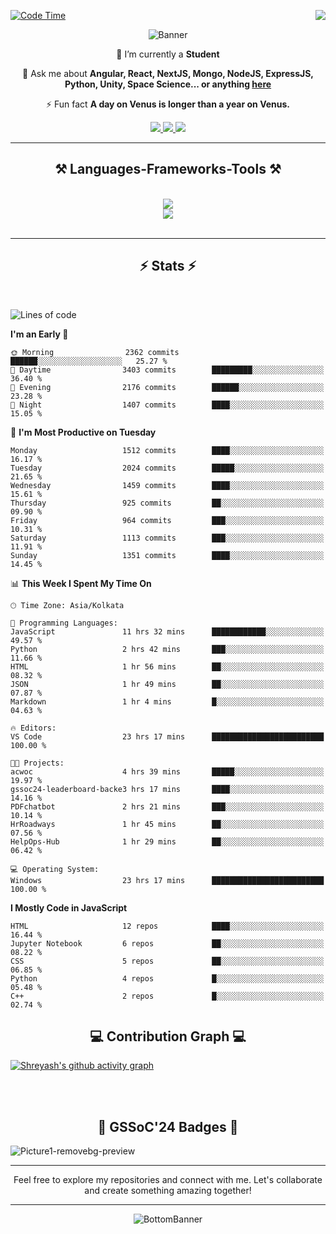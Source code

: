 <div>
 
<img align="right" src="https://visitor-badge.laobi.icu/badge?page_id=shreyash3087.shreyash3087" />

 [![Code Time](https://wakatime.com/badge/user/cd5f70df-e644-46f4-a03b-e1ce78615131.svg)](https://wakatime.com/@cd5f70df-e644-46f4-a03b-e1ce78615131)
 
</div>


<div align="center">
 
![Banner](https://github.com/user-attachments/assets/fe33d289-b057-4d85-ad76-3103802aa9e1)

</div>


<div align="center">
 
 🔭 I’m currently a **Student** 

💬 Ask me about **Angular, React, NextJS, Mongo, NodeJS, ExpressJS, Python, Unity, Space Science... or anything [here](https://github.com/shreyash3087/shreyash3087/issues)**

⚡ Fun fact **A day on Venus is longer than a year on Venus.**

</div>
 
<div align="center"> 
  <a href="mailto:shreyash3087@gmail.com">
    <img src="https://img.shields.io/badge/Gmail-333333?style=for-the-badge&logo=gmail&logoColor=red" />
  </a>
  <a href="https://www.linkedin.com/in/shreyash-srivastava-1a1161280" target="_blank">
    <img src="https://img.shields.io/badge/LinkedIn-0077B5?style=for-the-badge&logo=linkedin&logoColor=white" target="_blank" />
  </a>
  <a href="https://github.com/shreyash3087" target="_blank">
     <img src="https://img.shields.io/badge/Github-FF5722?style=for-the-badge&logo=github&logoColor=white" target="_blank" />
  </a>
</div>
<hr/>
 
<h2 align="center">⚒️ Languages-Frameworks-Tools ⚒️</h2>
<br/>
<div align="center">
    <img src="https://skillicons.dev/icons?i=react,bootstrap,html,css,vscode,github,figma,cpp,vercel,netlify" /><br>
    <img src="https://skillicons.dev/icons?i=tailwind,git,nodejs,python,javascript,typescript,express,firebase,mongodb,nextjs,unity,azure,blender" /><br>
</div>

<br/>
<hr/>

<h2 align="center">⚡ Stats ⚡</h2>

<br>
<div>
 
 
<!--START_SECTION:waka-->
![Lines of code](https://img.shields.io/badge/From%20Hello%20World%20I%27ve%20Written-5.0%20million%20lines%20of%20code-blue)

**I'm an Early 🐤** 

```text
🌞 Morning                2362 commits        ██████░░░░░░░░░░░░░░░░░░░   25.27 % 
🌆 Daytime                3403 commits        █████████░░░░░░░░░░░░░░░░   36.40 % 
🌃 Evening                2176 commits        ██████░░░░░░░░░░░░░░░░░░░   23.28 % 
🌙 Night                  1407 commits        ████░░░░░░░░░░░░░░░░░░░░░   15.05 % 
```
📅 **I'm Most Productive on Tuesday** 

```text
Monday                   1512 commits        ████░░░░░░░░░░░░░░░░░░░░░   16.17 % 
Tuesday                  2024 commits        █████░░░░░░░░░░░░░░░░░░░░   21.65 % 
Wednesday                1459 commits        ████░░░░░░░░░░░░░░░░░░░░░   15.61 % 
Thursday                 925 commits         ██░░░░░░░░░░░░░░░░░░░░░░░   09.90 % 
Friday                   964 commits         ███░░░░░░░░░░░░░░░░░░░░░░   10.31 % 
Saturday                 1113 commits        ███░░░░░░░░░░░░░░░░░░░░░░   11.91 % 
Sunday                   1351 commits        ████░░░░░░░░░░░░░░░░░░░░░   14.45 % 
```


📊 **This Week I Spent My Time On** 

```text
🕑︎ Time Zone: Asia/Kolkata

💬 Programming Languages: 
JavaScript               11 hrs 32 mins      ████████████░░░░░░░░░░░░░   49.57 % 
Python                   2 hrs 42 mins       ███░░░░░░░░░░░░░░░░░░░░░░   11.66 % 
HTML                     1 hr 56 mins        ██░░░░░░░░░░░░░░░░░░░░░░░   08.32 % 
JSON                     1 hr 49 mins        ██░░░░░░░░░░░░░░░░░░░░░░░   07.87 % 
Markdown                 1 hr 4 mins         █░░░░░░░░░░░░░░░░░░░░░░░░   04.63 % 

🔥 Editors: 
VS Code                  23 hrs 17 mins      █████████████████████████   100.00 % 

🐱‍💻 Projects: 
acwoc                    4 hrs 39 mins       █████░░░░░░░░░░░░░░░░░░░░   19.97 % 
gssoc24-leaderboard-backe3 hrs 17 mins       ████░░░░░░░░░░░░░░░░░░░░░   14.16 % 
PDFchatbot               2 hrs 21 mins       ███░░░░░░░░░░░░░░░░░░░░░░   10.14 % 
HrRoadways               1 hr 45 mins        ██░░░░░░░░░░░░░░░░░░░░░░░   07.56 % 
HelpOps-Hub              1 hr 29 mins        ██░░░░░░░░░░░░░░░░░░░░░░░   06.42 % 

💻 Operating System: 
Windows                  23 hrs 17 mins      █████████████████████████   100.00 % 
```

**I Mostly Code in JavaScript** 

```text
HTML                     12 repos            ████░░░░░░░░░░░░░░░░░░░░░   16.44 % 
Jupyter Notebook         6 repos             ██░░░░░░░░░░░░░░░░░░░░░░░   08.22 % 
CSS                      5 repos             ██░░░░░░░░░░░░░░░░░░░░░░░   06.85 % 
Python                   4 repos             █░░░░░░░░░░░░░░░░░░░░░░░░   05.48 % 
C++                      2 repos             █░░░░░░░░░░░░░░░░░░░░░░░░   02.74 % 
```




<!--END_SECTION:waka-->

</div>

<div>
  <div align="center" ><h2 align="center">💻 Contribution Graph 💻</h2></div>
 
  [![Shreyash's github activity graph](https://github-readme-activity-graph.vercel.app/graph?username=shreyash3087&hide_border=true&theme=github)](https://github.com/ashutosh00710/github-readme-activity-graph)
 
</div>

<br/><br/>

<h2 align="center">🔰 GSSoC'24 Badges 🔰</h2>

![Picture1-removebg-preview](https://github.com/user-attachments/assets/4ece96a5-043a-44df-b51b-40738d3603ff)

<div align="center"> 
  <hr/>
  Feel free to explore my repositories and connect with me. Let's collaborate and create something amazing together!
  <hr/>
</div>

<div align="center">
 
![BottomBanner](https://github.com/user-attachments/assets/7afe064f-9b9f-401d-bec1-35c8625bb3dc)

</div>

